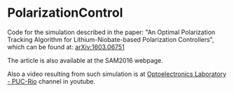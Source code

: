 # PolarizationControl

Code for the simulation described in the paper: "An Optimal Polarization Tracking Algorithm for Lithium-Niobate-based Polarization Controllers", which can be found at: [arXiv:1603.06751](http://arxiv.org/pdf/1603.06751v1.pdf)

The article is also available at the SAM2016 webpage.

Also a video resulting from such simulation is at [Optoelectronics Laboratory - PUC-Rio](https://www.youtube.com/watch?v=TmB0Fkgg9_M) channel in youtube.
